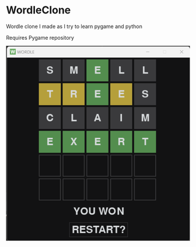 # WordleClone
Wordle clone I made as I try to learn pygame and python

Requires Pygame repository

![screenshot](https://github.com/MrCars0n/WordleClone/blob/main/Wordle%20Screenshot.png?raw=true)
